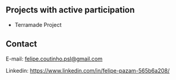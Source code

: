 
## Projects with active participation

* Terramade Project

## Contact

E-mail: felipe.coutinho.psl@gmail.com

Linkedin: https://www.linkedin.com/in/felipe-pazam-565b6a208/
